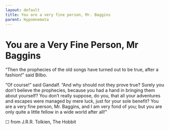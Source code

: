 ```yaml
---
layout: default
title: You are a very fine person, Mr. Baggins
parent: Hypomnemata
---
```

# You are a Very Fine Person, Mr Baggins

“Then the prophecies of the old songs have turned out to be true, after a fashion!” said Bilbo.

“Of course!” said Gandalf. “And why should not they prove true? Surely you don’t believe the prophecies, because you had a hand in bringing them about yourself? You don’t really suppose, do you, that all your adventures and escapes were managed by mere luck, just for your sole benefit? You are a very fine person, Mr. Baggins, and I am very fond of you; but you are only quite a little fellow in a wide world after all!”

☐ from J.R.R. Tolkien, The Hobbit